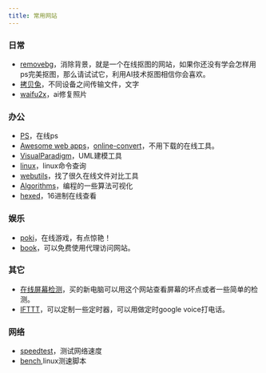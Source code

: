 ```yaml
---
title: 常用网站
---
```

### 日常
* [removebg](https://www.remove.bg/zh)，消除背景，就是一个在线抠图的网站，如果你还没有学会怎样用ps完美抠图，那么请试试它，利用AI技术抠图相信你会喜欢。
* [拷贝兔](https://cp.anyknew.com/)，不同设备之间传输文件，文字
* [waifu2x](http://waifu2x.udp.jp/)，ai修复照片


### 办公
* [PS](https://ps.gaoding.com/)，在线ps
* [Awesome web apps](https://123apps.com/)，[online-convert](https://www.online-convert.com/)，不用下载的在线工具。
* [VisualParadigm](https://online.visual-paradigm.com/cn/)，UML建模工具
* [linux](https://wangchujiang.com/linux-command/)，linux命令查询
* [webutils](https://www.webutils.app/)，找了很久在线文件对比工具
* [Algorithms](https://www.cs.usfca.edu/~galles/visualization/Algorithms.html)，编程的一些算法可视化
* [hexed](https://hexed.it/)，16进制在线查看


### 娱乐
* [poki](https://poki.com/)，在线游戏，有点惊艳！
* [book](https://www.vpnbook.com/)，可以免费使用代理访问网站。


### 其它
* [在线屏幕检测](https://screen.bmcx.com/#welcome)，买的新电脑可以用这个网站查看屏幕的坏点或者一些简单的检测。
* [IFTTT](https://ifttt.com/)，可以定制一些定时器，可以用做定时google voice打电话。


### 网络
* [speedtest](https://www.speedtest.net/)，测试网络速度
* [bench](https://bench.sh/),linux测速脚本
